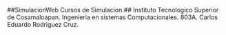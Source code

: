 ##SimulacionWeb Cursos de Simulacion.##
Instituto Tecnologico Superior de Cosamaloapan.
Ingenieria en sistemas Computacionales.
803A.
Carlos Eduardo Rodriguez Cruz.
